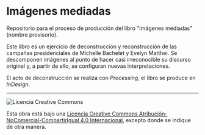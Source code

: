 # Imágenes mediadas

Repositorio para el proceso de producción del libro "Imágenes mediadas"
(nombre provisorio).

Este libro es un ejercicio de deconstrucción y reconstrucción de las campañas presidenciales de Michelle Bachelet y Evelyn Matthei. Se descomponen imágenes al punto de hacer casi irreconocible su discurso original y, a partir de ello, se configuran nuevas interpretaciones.

El acto de deconstrucción se realiza con *Processing*, el
libro se produce en *InDesign*.

---

![Licencia Creative Commons](http://i.creativecommons.org/l/by-nc-sa/4.0/88x31.png)

Esta obra está bajo una [Licencia Creative Commons Atribución-NoComercial-CompartirIgual 4.0 Internacional](http://creativecommons.org/licenses/by-nc-sa/4.0/), excepto donde se indique de otra manera.

